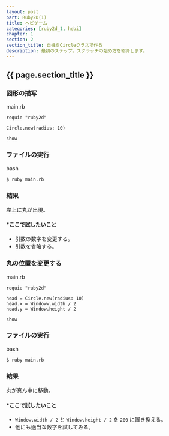 ```yaml
---
layout: post
part: Ruby2D(1)
title: ヘビゲーム
categories: [ruby2d_1, hebi]
chapter: 1
section: 2
section_title: 自機をCircleクラスで作る
description: 最初のステップ。スクラッチの始め方を紹介します。
---
```


## {{ page.section_title }}

### 図形の描写

main.rb
```
requie "ruby2d"

Circle.new(radius: 10)

show
```

### ファイルの実行

bash
```
$ ruby main.rb
```

### 結果

左上に丸が出現。

#### *ここで試したいこと

- 引数の数字を変更する。
- 引数を省略する。

### 丸の位置を変更する

main.rb
```
requie "ruby2d"

head = Circle.new(radius: 10)
head.x = Windoww.width / 2
head.y = Window.height / 2

show
```

### ファイルの実行

bash
```
$ ruby main.rb
```

### 結果

丸が真ん中に移動。

#### *ここで試したいこと

- `Window.width / 2` と `Window.height / 2` を `200` に置き換える。
- 他にも適当な数字を試してみる。
